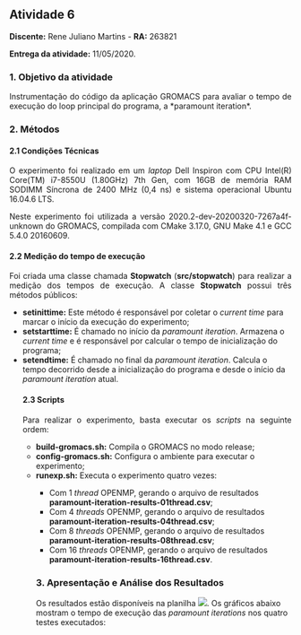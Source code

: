 ## Atividade 6
<p align="left"><b>Discente:</b> Rene Juliano Martins - <b>RA:</b> 263821</p>
<p align="left"><b>Entrega da atividade:</b> 11/05/2020.</p>

### 1. Objetivo da atividade

<p align="justify">Instrumentação do código da aplicação GROMACS para avaliar o tempo de execução do loop principal do programa, a *paramount iteration*.</p>

### 2. Métodos

#### 2.1 Condições Técnicas

<p align="justify">O experimento foi realizado em um <i>laptop</i> Dell Inspiron com CPU Intel(R) Core(TM) i7-8550U (1.80GHz) 7th Gen, com 16GB de memória RAM SODIMM Síncrona de 2400 MHz (0,4 ns) e sistema operacional Ubuntu 16.04.6 LTS.</p>
<p align="justify">Neste experimento foi utilizada a versão 2020.2-dev-20200320-7267a4f-unknown do GROMACS, compilada com CMake 3.17.0, GNU Make 4.1 e GCC 5.4.0 20160609.</p>

#### 2.2 Medição do tempo de execução

 <p align="justify">Foi criada uma classe chamada <b>Stopwatch</b> (<b>src/stopwatch</b>) para realizar a medição dos tempos de execução. A classe <b>Stopwatch</b> possui três métodos públicos:</p>
<ul>
 <li><b>setinittime:</b> Este método é responsável por coletar o <i>current time</i> para marcar o início da execução do experimento;</li>
<li><b>setstarttime:</b> É chamado no início da <i>paramount iteration</i>. Armazena o <i>current time</i> e é responsável por calcular o tempo de inicialização do programa;</li>
<li><b>setendtime:</b> É chamado no final da <i>paramount iteration</i>. Calcula o tempo decorrido desde a inicialização do programa e desde o início da <i>paramount iteration</i> atual.</li>

#### 2.3 Scripts

<p align="justify">Para realizar o experimento, basta executar os <i>scripts</i> na seguinte ordem:</p>
<ul>
<li><b>build-gromacs.sh:</b> Compila o GROMACS no modo release;</li>
<li><b>config-gromacs.sh:</b> Configura o ambiente para executar o experimento;</li>
<li><b>runexp.sh:</b> Executa o experimento quatro vezes:</li>
 <ul>
 <li> Com 1 <i>thread</i> OPENMP, gerando o arquivo de resultados <b>paramount-iteration-results-01thread.csv</b>;</li>
 <li> Com 4 <i>threads</i> OPENMP, gerando o arquivo de resultados <b>paramount-iteration-results-04thread.csv</b>;</li>
 <li> Com 8 <i>threads</i> OPENMP, gerando o arquivo de resultados <b>paramount-iteration-results-08thread.csv</b>;</li>
 <li> Com 16 <i>threads</i> OPENMP, gerando o arquivo de resultados <b>paramount-iteration-results-16thread.csv</b>.</li>
 </ul>

### 3. Apresentação e Análise dos Resultados

Os resultados estão disponíveis na planilha ![](https://docs.google.com/spreadsheets/d/1jrCL6iq4rmZR7nB2Vhvbmn7EV5FVmaxSmzr7tg81SdQ/edit?usp=sharing).
Os gráficos abaixo mostram o tempo de execução das <i>paramount iterations</i> nos quatro testes executados:
